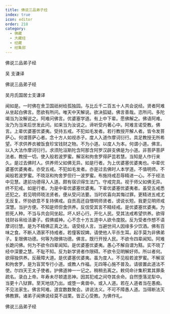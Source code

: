 ```yaml
---
title: 佛说三品弟子经
index: true
icon: editor
order: 218
category:
  - 佛藏
  - 大藏经
  - 经藏
  - 经集部
---
```


  佛说三品弟子经  

吴 支谦译  

佛说三品弟子经  

吴月氏国居士支谦译  

闻如是。一时佛在舍卫国祇树给孤独园。与比丘千二百五十人共会说经。贤者阿难从坐起白佛言。愿欲有所问。唯天中天解说。欲决狐疑。佛言善哉。恣所问。多陀竭当为汝解说之。阿难问佛言。优婆塞学道。有上中下辈。愿佛解之。佛语阿难。汝乃为当来后世发此问。如来当为汝说之。谛听受内著心中。阿难言诺受教。佛言。上辈优婆塞优婆夷。受持五戒。不犯如毛发者。若行教授开解人者。皆令发菩萨心。何谓菩萨心者。念十方人如视赤子。度人入道作摩诃衍行。具足教授无所希望。不求供养衣被饭食珍宝钱财之物。不为小道。以度人为本。何谓小道。佛言。以入大法作摩诃衍行。求须陀洹斯陀含阿那含阿罗汉辟支佛是为小道。非菩萨菩萨法者。教授一切。使入般若波罗蜜。解沤和拘舍罗得萨芸若慧。当知是人作行来久。是过去佛时人。供养师父如佛无异。如是行者。为上优婆塞优婆夷也。中辈优婆塞优婆夷者。亦受五戒。不犯如毛发者。亦是过去佛时人本学道。不值明师。不闻般若波罗蜜。不晓沤和拘舍罗但行一波罗蜜。布施持戒忍辱精进一心。不于经法中见慧。逮前功德得入人道。颇有宿识得生法门。守戒完具。视于师父如佛无异。终不犯戒。如是行者。为是中辈优婆塞优婆夷。下辈优婆塞优婆夷者。虽受五戒悉还犯之。若见明师晓法贤者。便从受问法要。当时欢喜向其悔过罪。更精进五戒尤无反复。怀协欲意不复持佛戒。自贡高还自憎明师贤者。谤说长短。我更见明师戒深慧。当护方便。不知是师但食供养。反信受其言不精经戒。是优婆塞优婆夷。为担死人种。不当与共会同坐起。坏人好心行。开化人民。受其法戒希望供养。欲得钱财谷帛给活妻子。假佛威神。心不念十方五道中人欲令度脱。反为受者作想不语摩诃衍慧。是为不精佛正真之法。语受经人言。当避世间人因缘多少饮酒。佛有百味之食。不断人酒家不持戒者。若僮客奴婢。请使他人平杀生耳。起手莫为非佛弟子。复限佛功德。何等为限佛功德。佛言。既行开授人民。不欲令四辈闻知。阿难长跪问佛。何为不欲令四辈闻知。是优婆塞优婆夷。愚心不解自谓为黠。实不晓了经中深要之慧。不耻不知。反为新学贤者作限碍。不欲令见明解好师。所以者何。欲得独供养。反蔽障大道。是优婆塞优婆夷。虽为度人。不见般若波罗蜜。不解沤和拘舍罗。是为盲冥专行小道。或教人作福。无四等心施不普及。请彼置此道法不使。尔四天王太子使者。护佛道神一一记之。稍稍去离之。敕伺命计集积累其罪条疏名。录白上帝。年寿未尽顿遣恶神。因其犯戒之间夺其余命。自然堕落泥犁中。当更十八狱罪。至天地烧乃出。或堕一禽兽中。或入人道。若在人道者当在愚痴。不见法家生。佛言阿难。道宜数数聚会。讲说法义。不可不障愚人道。当得断法灭佛教罪。诸弟子闻佛说经莫不战栗。皆正心受教。为佛作礼。  

佛说三品弟子经  
